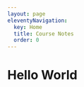 ```yaml
---
layout: page
eleventyNavigation:
  key: Home
  title: Course Notes
  order: 0
---
```


# Hello World

